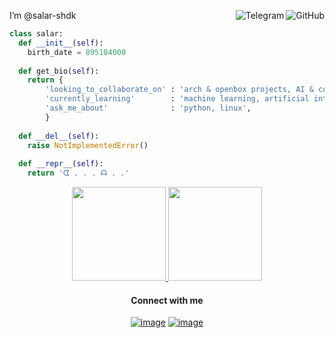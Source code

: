 I’m @salar-shdk
<a href="https://github.com/salar-shdk"><img align="right" alt="GitHub" src="https://img.shields.io/badge/dynamic/json?logo=github&label=GitHub+Followers&labelColor=282c34&color=181717&query=%24.data.totalSubs&url=https%3A%2F%2Fapi.spencerwoo.com%2Fsubstats%2F%3Fsource%3Dgithub%26queryKey%3Dsalar-shdk&longCache=true"/></a>
<a href="https://t.me/salar_shdk"><img align="right" alt="Telegram" src="https://img.shields.io/badge/salar_shdk-C6D1D9?logo=telegram&logoColor=white"/></a>

```python
class salar:
  def __init__(self):
    birth_date = 895104000
  
  def get_bio(self):
    return {
        'looking_to_collaborate_on' : 'arch & openbox projects, AI & computer science papers, cool projects (python)',
        'currently_learning'        : 'machine learning, artificial inteligence, golang',
        'ask_me_about'              : 'python, linux',
        }
   
  def __del__(self):
    raise NotImplementedError()
    
  def __repr__(self):
    return 'ᗧ . . . ᗣ . .'

```




<p align="center">
<a href="https://github.com/salar-shdk">
  <img height="150em" src="https://github-readme-stats-eight-theta.vercel.app/api?username=salar-shdk&show_icons=true&theme=algolia&include_all_commits=true&count_private=true"/>
  <img height="150em" src="https://github-readme-stats-eight-theta.vercel.app/api/top-langs/?username=salar-shdk&layout=compact&langs_count=8&theme=algolia"/>
</a>
</p>

<h4 align="center">Connect with me</h4>
<div align="center">

[![image](https://img.shields.io/badge/salar.darvish-0077B5?style=for-the-badge&logo=linkedin&logoColor=white)](https://www.linkedin.com/in/salar-darvish/)
[![image](https://img.shields.io/badge/amir.shdk-4D0BB8?style=for-the-badge&logo=yahoo&logoColor=white)](mailto:amir.shdk@yahoo.com)
</div>
<!---
salar-shdk/salar-shdk is a ✨ special ✨ repository because its `README.md` (this file) appears on your GitHub profile.
You can click the Preview link to take a look at your changes.
--->

